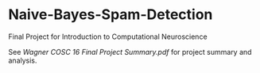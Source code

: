 # Naive-Bayes-Spam-Detection
Final Project for Introduction to Computational Neuroscience

See *Wagner COSC 16 Final Project Summary.pdf* for project summary and analysis.
